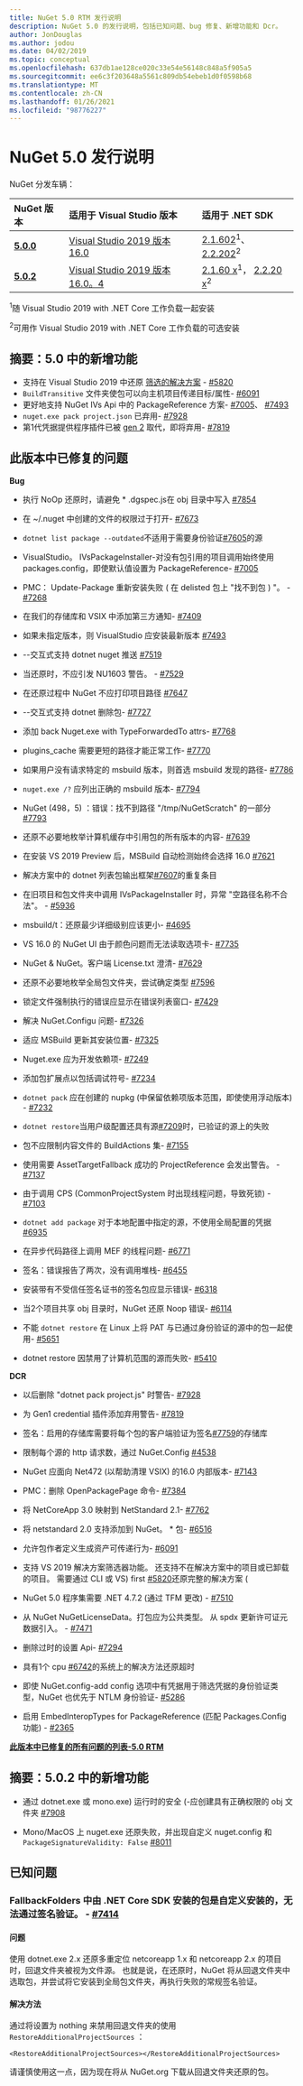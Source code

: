```yaml
---
title: NuGet 5.0 RTM 发行说明
description: NuGet 5.0 的发行说明，包括已知问题、bug 修复、新增功能和 Dcr。
author: JonDouglas
ms.author: jodou
ms.date: 04/02/2019
ms.topic: conceptual
ms.openlocfilehash: 637db1ae128ce020c33e54e56148c848a5f905a5
ms.sourcegitcommit: ee6c3f203648a5561c809db54ebeb1d0f0598b68
ms.translationtype: MT
ms.contentlocale: zh-CN
ms.lasthandoff: 01/26/2021
ms.locfileid: "98776227"
---
```

# <a name="nuget-50-release-notes"></a>NuGet 5.0 发行说明

NuGet 分发车辆：

| NuGet 版本 | 适用于 Visual Studio 版本| 适用于 .NET SDK|
|:---|:---|:---|
| [**5.0.0**](https://nuget.org/downloads) | [Visual Studio 2019 版本 16.0](https://visualstudio.microsoft.com/downloads/) | [2.1.602](https://dotnet.microsoft.com/download/dotnet-core/2.1)<sup>1</sup>、 [2.2.202](https://dotnet.microsoft.com/download/dotnet-core/2.2)<sup>2</sup> |
| [**5.0.2**](https://nuget.org/downloads) | [Visual Studio 2019 版本16.0。4](https://visualstudio.microsoft.com/downloads/) | [2.1.60 x](https://dotnet.microsoft.com/download/dotnet-core/2.1)<sup>1</sup>， [2.2.20 x](https://dotnet.microsoft.com/download/dotnet-core/2.2)<sup>2</sup> |

<sup>1</sup>随 Visual Studio 2019 with .NET Core 工作负载一起安装 

<sup>2</sup>可用作 Visual Studio 2019 with .NET Core 工作负载的可选安装

## <a name="summary-whats-new-in-50"></a>摘要：5.0 中的新增功能

* 支持在 Visual Studio 2019 中还原 [筛选的解决方案](/visualstudio/ide/filtered-solutions?view=vs-2019) - [#5820](https://github.com/NuGet/Home/issues/5820)
* `BuildTransitive` 文件夹使包可以向主机项目传递目标/属性- [#6091](https://github.com/NuGet/Home/issues/6091)
* 更好地支持 NuGet IVs Api 中的 PackageReference 方案- [#7005](https://github.com/NuGet/Home/issues/7005)、 [#7493](https://github.com/NuGet/Home/issues/7493)
* `nuget.exe pack project.json` 已弃用- [#7928](https://github.com/NuGet/Home/issues/7928)
* 第1代凭据提供程序插件已被 [gen 2](../reference/extensibility/nuget-cross-platform-authentication-plugin.md) 取代，即将弃用- [#7819](https://github.com/NuGet/Home/issues/7819)

## <a name="issues-fixed-in-this-release"></a>此版本中已修复的问题

**Bug**

* 执行 NoOp 还原时，请避免 * .dgspec.js在 obj 目录中写入 [#7854](https://github.com/NuGet/Home/issues/7854)

* 在 ~/.nuget 中创建的文件的权限过于打开- [#7673](https://github.com/NuGet/Home/issues/7673)

* `dotnet list package --outdated`不适用于需要身份验证[#7605](https://github.com/NuGet/Home/issues/7605)的源

* VisualStudio。 IVsPackageInstaller-对没有包引用的项目调用始终使用 packages.config，即使默认值设置为 PackageReference- [#7005](https://github.com/NuGet/Home/issues/7005)

* PMC： Update-Package 重新安装失败 ( 在 delisted 包上 "找不到包 ) "。 - [#7268](https://github.com/NuGet/Home/issues/7268)

* 在我们的存储库和 VSIX 中添加第三方通知- [#7409](https://github.com/NuGet/Home/issues/7409)

* 如果未指定版本，则 VisualStudio 应安装最新版本 [#7493](https://github.com/NuGet/Home/issues/7493)

* --交互式支持 dotnet nuget 推送 [#7519](https://github.com/NuGet/Home/issues/7519)

* 当还原时，不应引发 NU1603 警告。 - [#7529](https://github.com/NuGet/Home/issues/7529)

* 在还原过程中 NuGet 不应打印项目路径 [#7647](https://github.com/NuGet/Home/issues/7647)

* --交互式支持 dotnet 删除包- [#7727](https://github.com/NuGet/Home/issues/7727)

* 添加 back Nuget.exe with TypeForwardedTo attrs- [#7768](https://github.com/NuGet/Home/issues/7768)

* plugins_cache 需要更短的路径才能正常工作- [#7770](https://github.com/NuGet/Home/issues/7770)

* 如果用户没有请求特定的 msbuild 版本，则首选 msbuild 发现的路径- [#7786](https://github.com/NuGet/Home/issues/7786)

* `nuget.exe /?` 应列出正确的 msbuild 版本- [#7794](https://github.com/NuGet/Home/issues/7794)

* NuGet (498，5) ：错误：找不到路径 "/tmp/NuGetScratch" 的一部分 [#7793](https://github.com/NuGet/Home/issues/7793)

* 还原不必要地枚举计算机缓存中引用包的所有版本的内容- [#7639](https://github.com/NuGet/Home/issues/7639)

* 在安装 VS 2019 Preview 后，MSBuild 自动检测始终会选择 16.0 [#7621](https://github.com/NuGet/Home/issues/7621)

* 解决方案中的 dotnet 列表包输出框架[#7607](https://github.com/NuGet/Home/issues/7607)的重复条目

* 在旧项目和包文件夹中调用 IVsPackageInstaller 时，异常 "空路径名称不合法"。 - [#5936](https://github.com/NuGet/Home/issues/5936)

* msbuild/t：还原最少详细级别应该更小- [#4695](https://github.com/NuGet/Home/issues/4695)

* VS 16.0 的 NuGet UI 由于颜色问题而无法读取选项卡- [#7735](https://github.com/NuGet/Home/issues/7735)

* NuGet & NuGet。客户端 License.txt 澄清- [#7629](https://github.com/NuGet/Home/issues/7629)

* 还原不必要地枚举全局包文件夹，尝试确定类型 [#7596](https://github.com/NuGet/Home/issues/7596)

* 锁定文件强制执行的错误应显示在错误列表窗口- [#7429](https://github.com/NuGet/Home/issues/7429)

* 解决 NuGet.Configu 问题- [#7326](https://github.com/NuGet/Home/issues/7326)

* 适应 MSBuild 更新其安装位置- [#7325](https://github.com/NuGet/Home/issues/7325)

* Nuget.exe 应为开发依赖项- [#7249](https://github.com/NuGet/Home/issues/7249)

* 添加包扩展点以包括调试符号- [#7234](https://github.com/NuGet/Home/issues/7234)

* `dotnet pack` 应在创建的 nupkg (中保留依赖项版本范围，即使使用浮动版本) - [#7232](https://github.com/NuGet/Home/issues/7232)

* `dotnet restore`当用户级配置还具有源[#7209](https://github.com/NuGet/Home/issues/7209)时，已验证的源上的失败

* 包不应限制内容文件的 BuildActions 集- [#7155](https://github.com/NuGet/Home/issues/7155)

* 使用需要 AssetTargetFallback 成功的 ProjectReference 会发出警告。 - [#7137](https://github.com/NuGet/Home/issues/7137)

* 由于调用 CPS (CommonProjectSystem 时出现线程问题，导致死锁) - [#7103](https://github.com/NuGet/Home/issues/7103)

* `dotnet add package` 对于本地配置中指定的源，不使用全局配置的凭据 [#6935](https://github.com/NuGet/Home/issues/6935)

* 在异步代码路径上调用 MEF 的线程问题- [#6771](https://github.com/NuGet/Home/issues/6771)

* 签名：错误报告了两次，没有调用堆栈- [#6455](https://github.com/NuGet/Home/issues/6455)

* 安装带有不受信任签名证书的签名包应显示错误- [#6318](https://github.com/NuGet/Home/issues/6318)

* 当2个项目共享 obj 目录时，NuGet 还原 Noop 错误- [#6114](https://github.com/NuGet/Home/issues/6114)

* 不能 `dotnet restore` 在 Linux 上将 PAT 与已通过身份验证的源中的包一起使用- [#5651](https://github.com/NuGet/Home/issues/5651)

* dotnet restore 因禁用了计算机范围的源而失败- [#5410](https://github.com/NuGet/Home/issues/5410)

**DCR**

* 以后删除 "dotnet pack project.js" 时警告- [#7928](https://github.com/NuGet/Home/issues/7928)
 
* 为 Gen1 credential 插件添加弃用警告- [#7819](https://github.com/NuGet/Home/issues/7819)
 
* 签名：启用的存储库需要将每个包的客户端验证为签名[#7759](https://github.com/NuGet/Home/issues/7759)的存储库

* 限制每个源的 http 请求数，通过 NuGet.Config [#4538](https://github.com/NuGet/Home/issues/4538)

* NuGet 应面向 Net472 (以帮助清理 VSIX) 的16.0 内部版本- [#7143](https://github.com/NuGet/Home/issues/7143)

* PMC：删除 OpenPackagePage 命令- [#7384](https://github.com/NuGet/Home/issues/7384)

* 将 NetCoreApp 3.0 映射到 NetStandard 2.1- [#7762](https://github.com/NuGet/Home/issues/7762)

* 将 netstandard 2.0 支持添加到 NuGet。 * 包- [#6516](https://github.com/NuGet/Home/issues/6516)

* 允许包作者定义生成资产可传递行为- [#6091](https://github.com/NuGet/Home/issues/6091)

* 支持 VS 2019 解决方案筛选器功能。 还支持不在解决方案中的项目或已卸载的项目。 需要通过 CLI 或 VS) first [#5820](https://github.com/NuGet/Home/issues/5820)还原完整的解决方案 (

* NuGet 5.0 程序集需要 .NET 4.7.2 (通过 TFM 更改) - [#7510](https://github.com/NuGet/Home/issues/7510)

* 从 NuGet NuGetLicenseData。打包应为公共类型。 从 spdx 更新许可证元数据引入。 - [#7471](https://github.com/NuGet/Home/issues/7471)

* 删除过时的设置 Api- [#7294](https://github.com/NuGet/Home/issues/7294)

* 具有1个 cpu [#6742](https://github.com/NuGet/Home/issues/6742)的系统上的解决方法还原超时

* 即使 NuGet.config-add config 选项中有凭据用于筛选凭据的身份验证类型，NuGet 也优先于 NTLM 身份验证- [#5286](https://github.com/NuGet/Home/issues/5286)

* 启用 EmbedInteropTypes for PackageReference (匹配 Packages.Config 功能) - [#2365](https://github.com/NuGet/Home/issues/2365)

**[此版本中已修复的所有问题的列表-5.0 RTM](https://github.com/NuGet/Home/milestone/84?closed=1)**

## <a name="summary-whats-new-in-502"></a>摘要：5.0.2 中的新增功能

* 通过 dotnet.exe 或 mono.exe) 运行时的安全 (-应创建具有正确权限的 obj 文件夹 [#7908](https://github.com/NuGet/Home/issues/7908)

* Mono/MacOS 上 nuget.exe 还原失败，并出现自定义 nuget.config 和 `PackageSignatureValidity: False` [#8011](https://github.com/NuGet/Home/issues/8011)


## <a name="known-issues"></a>已知问题

### <a name="packages-in-fallbackfolders-installed-by-net-core-sdk-are-custom-installed-and-fail-signature-validation---7414"></a>FallbackFolders 中由 .NET Core SDK 安装的包是自定义安装的，无法通过签名验证。 - [#7414](https://github.com/NuGet/Home/issues/7414)
#### <a name="issue"></a>问题
使用 dotnet.exe 2.x 还原多重定位 netcoreapp 1.x 和 netcoreapp 2.x 的项目时，回退文件夹被视为文件源。 也就是说，在还原时，NuGet 将从回退文件夹中选取包，并尝试将它安装到全局包文件夹，再执行失败的常规签名验证。<br>
#### <a name="workaround"></a>解决方法
通过将设置为 nothing 来禁用回退文件夹的使用 `RestoreAdditionalProjectSources` ：

`<RestoreAdditionalProjectSources></RestoreAdditionalProjectSources>`

请谨慎使用这一点，因为现在将从 NuGet.org 下载从回退文件夹还原的包。